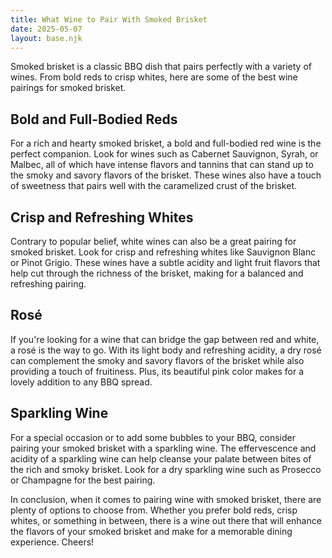 ```yaml
---
title: What Wine to Pair With Smoked Brisket
date: 2025-05-07
layout: base.njk
---
```


Smoked brisket is a classic BBQ dish that pairs perfectly with a variety of wines. From bold reds to crisp whites, here are some of the best wine pairings for smoked brisket.

## Bold and Full-Bodied Reds
For a rich and hearty smoked brisket, a bold and full-bodied red wine is the perfect companion. Look for wines such as Cabernet Sauvignon, Syrah, or Malbec, all of which have intense flavors and tannins that can stand up to the smoky and savory flavors of the brisket. These wines also have a touch of sweetness that pairs well with the caramelized crust of the brisket.

## Crisp and Refreshing Whites
Contrary to popular belief, white wines can also be a great pairing for smoked brisket. Look for crisp and refreshing whites like Sauvignon Blanc or Pinot Grigio. These wines have a subtle acidity and light fruit flavors that help cut through the richness of the brisket, making for a balanced and refreshing pairing.

## Rosé
If you're looking for a wine that can bridge the gap between red and white, a rosé is the way to go. With its light body and refreshing acidity, a dry rosé can complement the smoky and savory flavors of the brisket while also providing a touch of fruitiness. Plus, its beautiful pink color makes for a lovely addition to any BBQ spread.

## Sparkling Wine
For a special occasion or to add some bubbles to your BBQ, consider pairing your smoked brisket with a sparkling wine. The effervescence and acidity of a sparkling wine can help cleanse your palate between bites of the rich and smoky brisket. Look for a dry sparkling wine such as Prosecco or Champagne for the best pairing.

In conclusion, when it comes to pairing wine with smoked brisket, there are plenty of options to choose from. Whether you prefer bold reds, crisp whites, or something in between, there is a wine out there that will enhance the flavors of your smoked brisket and make for a memorable dining experience. Cheers!